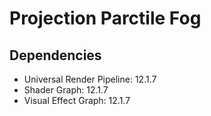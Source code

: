 # Projection Parctile Fog

## Dependencies

- Universal Render Pipeline: 12.1.7
- Shader Graph: 12.1.7
- Visual Effect Graph: 12.1.7
